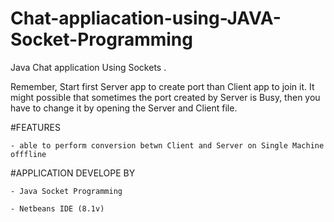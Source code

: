 # Chat-appliacation-using-JAVA-Socket-Programming
Java Chat application Using Sockets .

Remember, Start first Server app to create port than Client app to join it. It might possible that sometimes the port created by Server is Busy, then you have to change it by opening the Server and Client file.


#FEATURES  

	- able to perform conversion betwn Client and Server on Single Machine offfline


#APPLICATION DEVELOPE BY 

	- Java Socket Programming 

	- Netbeans IDE (8.1v)
